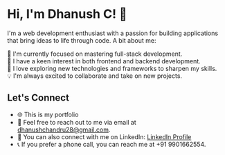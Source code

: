 # Hi, I'm Dhanush C! 👋
I'm a web development enthusiast with a passion for building applications that bring ideas to life through code. A bit about me:

🌱 I'm currently focused on mastering full-stack development.  
🌿 I have a keen interest in both frontend and backend development.  
🚀 I love exploring new technologies and frameworks to sharpen my skills.  
💡 I'm always excited to collaborate and take on new projects.


## Let's Connect
- 🌐 This is my portfolio
- 📧 Feel free to reach out to me via email at [dhanushchandru28@gmail.com](mailto:dhanushchandru28@gmail.com).
- 🔗 You can also connect with me on LinkedIn: [LinkedIn Profile](https://www.linkedin.com/in/dhanushc28)
- 📞 If you prefer a phone call, you can reach me at +91 9901662554.
